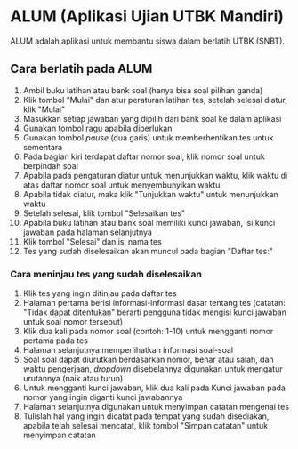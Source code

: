 # ALUM (Aplikasi Ujian UTBK Mandiri)

ALUM adalah aplikasi untuk membantu siswa dalam berlatih UTBK (SNBT).

## Cara berlatih pada ALUM
1. Ambil buku latihan atau bank soal (hanya bisa soal pilihan ganda)
2. Klik tombol "Mulai" dan atur peraturan latihan tes, setelah selesai diatur, klik "Mulai"
3. Masukkan setiap jawaban yang dipilih dari bank soal ke dalam aplikasi
4. Gunakan tombol ragu apabila diperlukan
5. Gunakan tombol _pause_ (dua garis) untuk memberhentikan tes untuk sementara
6. Pada bagian kiri terdapat daftar nomor soal, klik nomor soal untuk berpindah soal
7. Apabila pada pengaturan diatur untuk menunjukkan waktu, klik waktu di atas daftar nomor soal untuk menyembunyikan waktu
8. Apabila tidak diatur, maka klik "Tunjukkan waktu" untuk menunjukkan waktu
9. Setelah selesai, klik tombol "Selesaikan tes"
10. Apabila buku latihan atau bank soal memiliki kunci jawaban, isi kunci jawaban pada halaman selanjutnya
11. Klik tombol "Selesai" dan isi nama tes
12. Tes yang sudah diselesaikan akan muncul pada bagian "Daftar tes:"

### Cara meninjau tes yang sudah diselesaikan
1. Klik tes yang ingin ditinjau pada daftar tes
2. Halaman pertama berisi informasi-informasi dasar tentang tes (catatan: "Tidak dapat ditentukan" berarti pengguna tidak mengisi kunci jawaban untuk soal nomor tersebut)
3. Klik dua kali pada nomor soal (contoh: 1-10) untuk mengganti nomor pertama pada tes
4. Halaman selanjutnya memperlihatkan informasi soal-soal
5. Soal soal dapat diurutkan berdasarkan nomor, benar atau salah, dan waktu pengerjaan, _dropdown_ disebelahnya digunakan untuk mengatur urutannya (naik atau turun)
6. Untuk mengganti kunci jawaban, klik dua kali pada Kunci jawaban pada nomor yang ingin diganti kunci jawabannya
7. Halaman selanjutnya digunakan untuk menyimpan catatan mengenai tes
8. Tulislah hal yang ingin dicatat pada tempat yang sudah disediakan, apabila telah selesai mencatat, klik tombol "Simpan catatan" untuk menyimpan catatan

